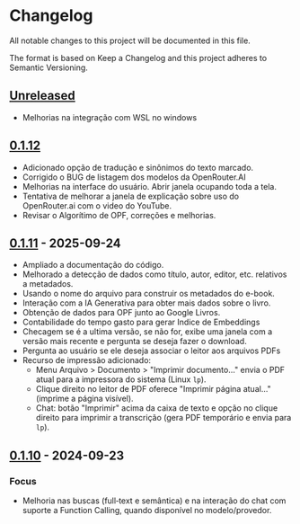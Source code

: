 # Changelog

  All notable changes to this project will be documented in this file.

  The format is based on Keep a Changelog and this project adheres to Semantic Versioning.

  ## [Unreleased]
  
  - Melhorias na integração com WSL no windows

  ## [0.1.12]

  - Adicionado opção de tradução e sinônimos do texto marcado.
  - Corrigido o BUG de listagem dos modelos da OpenRouter.AI
  - Melhorias na interface do usuário. Abrir janela ocupando toda a tela.
  - Tentativa de melhorar a janela de explicação sobre uso do OpenRouter.ai com o video do YouTube.
  - Revisar o Algorítimo de OPF, correções e melhorias.

  ## [0.1.11] - 2025-09-24

  - Ampliado a documentação do código.
  - Melhorado a detecção de dados como título, autor, editor, etc. relativos a metadados.
  - Usando o nome do arquivo para construir os metadados do e-book.
  - Interação com a IA Generativa para obter mais dados sobre o livro.
  - Obtenção de dados para OPF junto ao Google Livros.
  - Contabilidade do tempo gasto para gerar Indice de Embeddings
  - Checagem se é a ultima versão, se não for, exibe uma janela com a versão mais recente e pergunta se deseja fazer o download.
  - Pergunta ao usuário se ele deseja associar o leitor aos arquivos PDFs
  - Recurso de impressão adicionado:
    - Menu Arquivo > Documento > "Imprimir documento..." envia o PDF atual para a impressora do sistema (Linux `lp`).
    - Clique direito no leitor de PDF oferece "Imprimir página atual..." (imprime a página visível).
    - Chat: botão "Imprimir" acima da caixa de texto e opção no clique direito para imprimir a transcrição (gera PDF temporário e envia para `lp`).
  
  ## [0.1.10] - 2024-09-23

### Focus
- Melhoria nas buscas (full‑text e semântica) e na interação do chat com suporte a Function Calling, quando disponível no modelo/provedor.


  [Unreleased]: https://github.com/RapportTecnologia/GenAi-E-Book-Reader/compare/v0.1.11...HEAD
  [0.1.12]: https://github.com/RapportTecnologia/GenAi-E-Book-Reader/releases/tag/v0.1.12
  [0.1.11]: https://github.com/RapportTecnologia/GenAi-E-Book-Reader/releases/tag/v0.1.11
  [0.1.10]: https://github.com/RapportTecnologia/GenAi-E-Book-Reader/releases/tag/v0.1.10
  [0.1.9]: https://github.com/RapportTecnologia/GenAi-E-Book-Reader/releases/tag/v0.1.9
  [0.1.8]: https://github.com/RapportTecnologia/GenAi-E-Book-Reader/releases/tag/v0.1.8
  [0.1.7]: https://github.com/RapportTecnologia/GenAi-E-Book-Reader/releases/tag/v0.1.7
  [0.1.6]: https://github.com/RapportTecnologia/GenAi-E-Book-Reader/releases/tag/v0.1.6
  [0.1.5]: https://github.com/RapportTecnologia/GenAi-E-Book-Reader/releases/tag/v0.1.5

